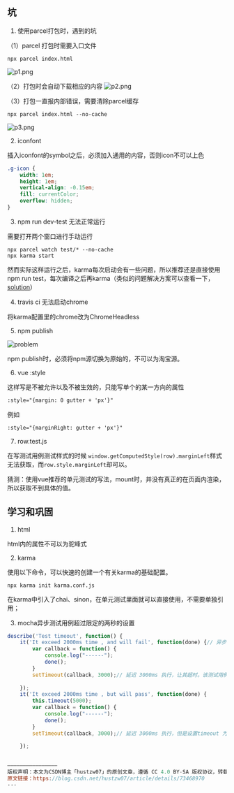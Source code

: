 ## 坑

1. 使用parcel打包时，遇到的坑

（1）parcel 打包时需要入口文件
```
npx parcel index.html
```
![p1.png](https://www.imageoss.com/images/2020/01/08/p1.png)

（2）打包时会自动下载相应的内容
![p2.png](https://www.imageoss.com/images/2020/01/08/p2.png)

（3）打包一直报内部错误，需要清除parcel缓存
```
npx parcel index.html --no-cache
```
![p3.png](https://www.imageoss.com/images/2020/01/08/p3.png)

2. iconfont

插入iconfont的symbol之后，必须加入通用的内容，否则icon不可以上色

```css
.g-icon {
    width: 1em;
    height: 1em;
    vertical-align: -0.15em;
    fill: currentColor;
    overflow: hidden;
}
```

3. npm run dev-test 无法正常运行

需要打开两个窗口进行手动运行
```
npx parcel watch test/* --no-cache
npx karma start
```
然而实际这样运行之后，karma每次启动会有一些问题，所以推荐还是直接使用npm run test，每次编译之后再karma（类似的问题解决方案可以查看一下，[solution](https://www.e-learn.cn/content/wangluowenzhang/171025)）


4. travis ci 无法启动chrome

将karma配置里的chrome改为ChromeHeadless

5. npm publish

![problem]([![1.png](https://www.imageoss.com/images/2020/01/10/1.png)](https://www.imageoss.com/image/4vI8b))

npm publish时，必须将npm源切换为原始的，不可以为淘宝源。

6. vue :style

这样写是不被允许以及不被生效的，只能写单个的某一方向的属性
```html
:style="{margin: 0 gutter + 'px'}"
```

例如
```html
:style="{marginRight: gutter + 'px'}"
```

7. row.test.js

在写测试用例测试样式的时候 `window.getComputedStyle(row).marginLeft`样式无法获取，而`row.style.marginLeft`却可以。

猜测：使用vue推荐的单元测试的写法，mount时，并没有真正的在页面内渲染，所以获取不到具体的值。


## 学习和巩固

1. html

html内的属性不可以为驼峰式

2. karma

使用以下命令，可以快速的创建一个有关karma的基础配置。
```
npx karma init karma.conf.js
```

在karma中引入了chai、sinon，在单元测试里面就可以直接使用，不需要单独引用；

3. mocha异步测试用例超过限定的两秒的设置
```js
describe('Test timeout', function() {
	it('It exceed 2000ms time , and will fail', function(done) {// 异步测试，要用 done
		var callback = function() {
	  		console.log("------");
	  		done();
	  	}
	    setTimeout(callback, 3000);// 延迟 3000ms 执行，让其超时。该测试用例会失败。
	    
	});
	it('It exceed 2000ms time , but will pass', function(done) {
		this.timeout(5000);
		var callback = function() {
	  		console.log("------");
	  		done();
	  	}
	    setTimeout(callback, 3000);// 延迟 3000ms 执行，但是设置timeout 为 5000ms，因此该用例会成功。
	    
	});
 

————————————————
版权声明：本文为CSDN博主「hustzw07」的原创文章，遵循 CC 4.0 BY-SA 版权协议，转载请附上原文出处链接及本声明。
原文链接：https://blog.csdn.net/hustzw07/article/details/73468970
···
